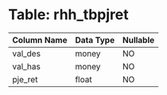 # Table: rhh_tbpjret

| Column Name | Data Type | Nullable |
|-------------|-----------|----------|
| val_des | money | NO |
| val_has | money | NO |
| pje_ret | float | NO |
